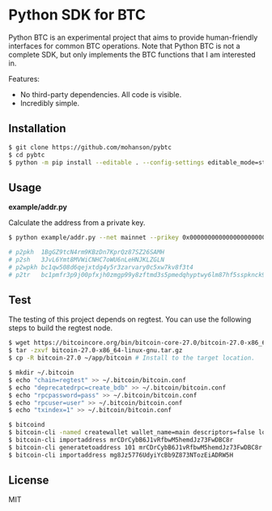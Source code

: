 # Python SDK for BTC

Python BTC is an experimental project that aims to provide human-friendly interfaces for common BTC operations. Note that Python BTC is not a complete SDK, but only implements the BTC functions that I am interested in.

Features:

- No third-party dependencies. All code is visible.
- Incredibly simple.

## Installation

```sh
$ git clone https://github.com/mohanson/pybtc
$ cd pybtc
$ python -m pip install --editable . --config-settings editable_mode=strict
```

## Usage

**example/addr.py**

Calculate the address from a private key.

```sh
$ python example/addr.py --net mainnet --prikey 0x0000000000000000000000000000000000000000000000000000000000000001

# p2pkh  1BgGZ9tcN4rm9KBzDn7KprQz87SZ26SAMH
# p2sh   3JvL6Ymt8MVWiCNHC7oWU6nLeHNJKLZGLN
# p2wpkh bc1qw508d6qejxtdg4y5r3zarvary0c5xw7kv8f3t4
# p2tr   bc1pmfr3p9j00pfxjh0zmgp99y8zftmd3s5pmedqhyptwy6lm87hf5sspknck9
```

## Test

The testing of this project depends on regtest. You can use the following steps to build the regtest node.

```sh
$ wget https://bitcoincore.org/bin/bitcoin-core-27.0/bitcoin-27.0-x86_64-linux-gnu.tar.gz
$ tar -zxvf bitcoin-27.0-x86_64-linux-gnu.tar.gz
$ cp -R bitcoin-27.0 ~/app/bitcoin # Install to the target location.

$ mkdir ~/.bitcoin
$ echo "chain=regtest" >> ~/.bitcoin/bitcoin.conf
$ echo "deprecatedrpc=create_bdb" >> ~/.bitcoin/bitcoin.conf
$ echo "rpcpassword=pass" >> ~/.bitcoin/bitcoin.conf
$ echo "rpcuser=user" >> ~/.bitcoin/bitcoin.conf
$ echo "txindex=1" >> ~/.bitcoin/bitcoin.conf

$ bitcoind
$ bitcoin-cli -named createwallet wallet_name=main descriptors=false load_on_startup=true
$ bitcoin-cli importaddress mrCDrCybB6J1vRfbwM5hemdJz73FwDBC8r
$ bitcoin-cli generatetoaddress 101 mrCDrCybB6J1vRfbwM5hemdJz73FwDBC8r
$ bitcoin-cli importaddress mg8Jz5776UdyiYcBb9Z873NTozEiADRW5H
```

## License

MIT
